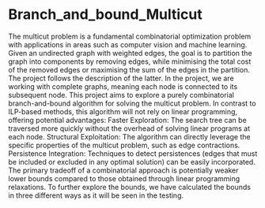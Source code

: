 # Branch_and_bound_Multicut
The multicut problem is a fundamental combinatorial optimization problem with applications in areas such as computer vision and machine learning.  Given an undirected graph with weighted edges, the goal is to partition the graph into components by removing edges, while minimising the total cost of the removed edges or maximising the sum of the edges in the partition. The project follows the description of the latter. 
In the project, we are working with complete graphs, meaning each node is connected to its subsequent node. 
This project aims to explore a purely combinatorial branch-and-bound algorithm for solving the multicut problem. In contrast to ILP-based methods, this algorithm will not rely on linear programming, offering potential advantages:
Faster Exploration: The search tree can be traversed more quickly without the overhead of solving linear programs at each node.
Structural Exploitation: The algorithm can directly leverage the specific properties of the multicut problem, such as edge contractions.
Persistence Integration: Techniques to detect persistences (edges that must be included or excluded in any optimal solution) can be easily incorporated.
The primary tradeoff of a combinatorial approach is potentially weaker lower bounds compared to those obtained through linear programming relaxations. To further explore the bounds, we have calculated the bounds in three  different ways as it will be seen in the testing. 

